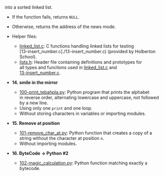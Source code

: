 into a sorted linked list.                                                                                                      
  * If the function fails, returns `NULL`.                                                                                      
  * Otherwise, returns the address of the news mode.                                                                            
  * Helper files:                                                                                                               
    * [linked_list.c](./linked_list.c): C functions handling linked lists for testing                                           
    [13-insert_number.c]./13-insert_number.c) (provided by Holberton School).                                                   
    * [lists.h](./lists.h): Header file containing definitions and prototypes for                                               
    all types and functions used in [linked_list.c](./linked_list.c) and                                                        
    [13-insert_number.c](./13-insert_number.c).                                                                                 
                                                                                                                                
* **14. smile in the mirror**                                                                                                   
  * [100-print_tebahpla.py](./100-print_tebahpla.py): Python program that prints the alphabet                                   
   in reverse order, alternating lowercase and uppercase, not followed by a new line.                                           
  * Using only one `print` and one loop.                                                                                        
  * Without storing characters in variables or importing modules.                                                               
                                                                                                                                
* **15. Remove at position** 
  * [101-remove_char_at.py](./101-remove_char_at_py): Python function that
  creates a copy of a string without the character at position `n`.
  * Without importing modules.

* **16. ByteCode -> Python #2**
  * [102-magic_calculation.py](./102-magic_calculation): Python function matching exactly a
  bytecode.
